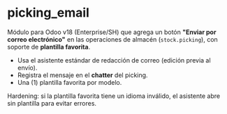 picking_email
=============

Módulo para Odoo v18 (Enterprise/SH) que agrega un botón **"Enviar por correo electrónico"**
en las operaciones de almacén (`stock.picking`), con soporte de **plantilla favorita**.

- Usa el asistente estándar de redacción de correo (edición previa al envío).
- Registra el mensaje en el **chatter** del picking.
- Una (1) plantilla favorita por modelo.

Hardening: si la plantilla favorita tiene un idioma inválido, el asistente abre sin plantilla para evitar errores.